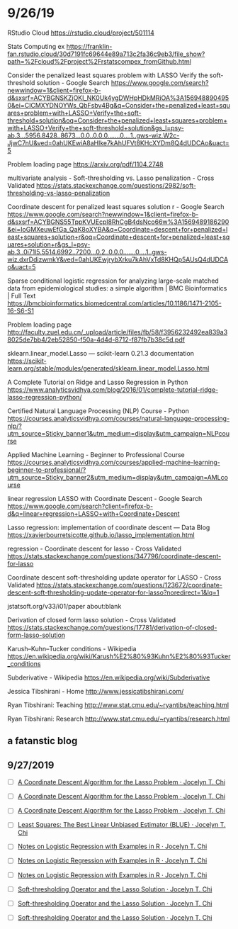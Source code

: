 # 9/26/19

RStudio Cloud
https://rstudio.cloud/project/501114

Stats Computing ex
https://franklin-fan.rstudio.cloud/30d7191fc69644e89a713c2fa36c9eb3/file_show?path=%2Fcloud%2Fproject%2Frstatscompex_fromGithub.html

Consider the penalized least squares problem with LASSO Verify the soft-threshold solution - Google Search
https://www.google.com/search?newwindow=1&client=firefox-b-d&sxsrf=ACYBGNSKZjOKI_NK0Uk4ygDWHpHDkMRiOA%3A1569488904950&ei=CICMXYDNOYWs_QbFsbv4Bg&q=Consider+the+penalized+least+squares+problem+with+LASSO+Verify+the+soft-threshold+solution&oq=Consider+the+penalized+least+squares+problem+with+LASSO+Verify+the+soft-threshold+solution&gs_l=psy-ab.3...5956.8428..8673...0.0..0.0.0.......0....1..gws-wiz.W2c-JjwC7nU&ved=0ahUKEwiA8aHlke7kAhUFVt8KHcXYDm8Q4dUDCAo&uact=5

Problem loading page
https://arxiv.org/pdf/1104.2748

multivariate analysis - Soft-thresholding vs. Lasso penalization - Cross Validated
https://stats.stackexchange.com/questions/2982/soft-thresholding-vs-lasso-penalization

Coordinate descent for penalized least squares solution r - Google Search
https://www.google.com/search?newwindow=1&client=firefox-b-d&sxsrf=ACYBGNS55TppKVUEcpl8RhCgB4dsNco66w%3A1569489186290&ei=IoGMXeuwEfGa_QaK8oXYBA&q=Coordinate+descent+for+penalized+least+squares+solution+r&oq=Coordinate+descent+for+penalized+least+squares+solution+r&gs_l=psy-ab.3..0i71l5.5514.6992..7200...0.2..0.0.0.......0....1..gws-wiz.dxrDdizwmkY&ved=0ahUKEwjrybXrku7kAhVxTd8KHQp5AUsQ4dUDCAo&uact=5

Sparse conditional logistic regression for analyzing large-scale matched data from epidemiological studies: a simple algorithm | BMC Bioinformatics | Full Text
https://bmcbioinformatics.biomedcentral.com/articles/10.1186/1471-2105-16-S6-S1

Problem loading page
http://faculty.zuel.edu.cn/_upload/article/files/fb/58/f3956232492ea839a38025de7bb4/2eb52850-f50a-4d4d-8712-f87fb7b38c5d.pdf

sklearn.linear_model.Lasso — scikit-learn 0.21.3 documentation
https://scikit-learn.org/stable/modules/generated/sklearn.linear_model.Lasso.html

A Complete Tutorial on Ridge and Lasso Regression in Python
https://www.analyticsvidhya.com/blog/2016/01/complete-tutorial-ridge-lasso-regression-python/

Certified Natural Language Processing (NLP) Course - Python
https://courses.analyticsvidhya.com/courses/natural-language-processing-nlp/?utm_source=Sticky_banner1&utm_medium=display&utm_campaign=NLPcourse

Applied Machine Learning - Beginner to Professional Course
https://courses.analyticsvidhya.com/courses/applied-machine-learning-beginner-to-professional/?utm_source=Sticky_banner2&utm_medium=display&utm_campaign=AMLcourse

linear regression LASSO with Coordinate Descent - Google Search
https://www.google.com/search?client=firefox-b-d&q=linear+regression+LASSO+with+Coordinate+Descent

Lasso regression: implementation of coordinate descent — Data Blog
https://xavierbourretsicotte.github.io/lasso_implementation.html

regression - Coordinate descent for lasso - Cross Validated
https://stats.stackexchange.com/questions/347796/coordinate-descent-for-lasso

Coordinate descent soft-thresholding update operator for LASSO - Cross Validated
https://stats.stackexchange.com/questions/123672/coordinate-descent-soft-thresholding-update-operator-for-lasso?noredirect=1&lq=1

jstatsoft.org/v33/i01/paper
about:blank

Derivation of closed form lasso solution - Cross Validated
https://stats.stackexchange.com/questions/17781/derivation-of-closed-form-lasso-solution

Karush–Kuhn–Tucker conditions - Wikipedia
https://en.wikipedia.org/wiki/Karush%E2%80%93Kuhn%E2%80%93Tucker_conditions

Subderivative - Wikipedia
https://en.wikipedia.org/wiki/Subderivative

Jessica Tibshirani - Home
http://www.jessicatibshirani.com/

Ryan Tibshirani: Teaching
http://www.stat.cmu.edu/~ryantibs/teaching.html

Ryan Tibshirani: Research
http://www.stat.cmu.edu/~ryantibs/research.html


## a fatanstic blog

## 9/27/2019

- [ ] [A Coordinate Descent Algorithm for the Lasso Problem · Jocelyn T. Chi](https://web.archive.org/web/20180414173858/http://jocelynchi.com/a-coordinate-descent-algorithm-for-the-lasso-problem)

- [ ] [A Coordinate Descent Algorithm for the Lasso Problem · Jocelyn T. Chi](https://web.archive.org/web/20180414173858/http://jocelynchi.com/a-coordinate-descent-algorithm-for-the-lasso-problem)

- [ ] [A Coordinate Descent Algorithm for the Lasso Problem · Jocelyn T. Chi](https://web.archive.org/web/20180414173858/http://jocelynchi.com/a-coordinate-descent-algorithm-for-the-lasso-problem)

- [ ] [Least Squares: The Best Linear Unbiased Estimator (BLUE) · Jocelyn T. Chi](https://web.archive.org/web/20180405155403/http://jocelynchi.com/least-squares-the-best-linear-unbiased-estimator-blue)

- [ ] [Notes on Logistic Regression with Examples in R · Jocelyn T. Chi](https://tabmemfree.appspot.com/blank.html#title=Notes%20on%20Logistic%20Regression%20with%20Examples%20in%20R%20%C2%B7%20Jocelyn%20T.%20Chi&icon=https%3A%2F%2Fweb.archive.org%2Fweb%2F20180416105624im_%2Fhttp%3A%2F%2Fjocelynchi.com%2Fpublic%2Ffavicon.ico)

- [ ] [Notes on Logistic Regression with Examples in R · Jocelyn T. Chi](https://web.archive.org/web/20180416105624/http://jocelynchi.com/notes-on-logistic-regression-with-examples-in-r)

- [ ] [Notes on Logistic Regression with Examples in R · Jocelyn T. Chi](https://web.archive.org/web/20180416105624/http://jocelynchi.com/notes-on-logistic-regression-with-examples-in-r)

- [ ] [Soft-thresholding Operator and the Lasso Solution · Jocelyn T. Chi](https://web.archive.org/web/20180416125839/http://jocelynchi.com/soft-thresholding-operator-and-the-lasso-solution)

- [ ] [Soft-thresholding Operator and the Lasso Solution · Jocelyn T. Chi](https://web.archive.org/web/20180416125839/http://jocelynchi.com/soft-thresholding-operator-and-the-lasso-solution)

- [ ] [Soft-thresholding Operator and the Lasso Solution · Jocelyn T. Chi](https://web.archive.org/web/20180416125839/http://jocelynchi.com/soft-thresholding-operator-and-the-lasso-solution)
